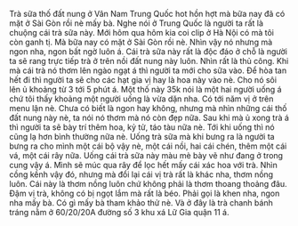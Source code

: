 Trà sữa thố đất nung ở Vân Nam Trung Quốc hot hồn hợt mà bữa nay đã có mặt ở Sài Gòn rồi nè mấy bà. Nghe nói ở Trung Quốc là người ta rất là chuộng cái trà sữa này. Mới hôm qua hôm kia coi clip ở Hà Nội có mà tôi còn ganh tị. Mà bữa nay có mặt ở Sài Gòn rồi nè. Nhìn vậy nó nhưng mà ngon nha, ngon bất ngờ luôn á. Cái trà sữa này rất là độc đáo ở chỗ là người ta sẽ rang trực tiếp trà ở trên nồi đất nung này luôn. Nhìn rất là thủ công. Khi mà cái trà nó thơm lên ngào ngạt á thì người ta mới cho sữa vào. Để hòa tan hết đi thì người ta sẽ cho các hạt gia vị hay là hoa này vào nè. Cho nó sôi lên ủ khoảng từ 3 tới 5 phút á. Một thố này 35k nói là một hai người uống á chứ tôi thấy khoảng một người uống là vừa dặn nha. Có tới năm vị ở trên menu lận nè. Chưa có biết là ngon hay không, nhưng mà nhìn những cái thố đất nung này nè, ta nói nó thơm mà nó còn đẹp nữa. Sau khi mà ủ xong trà á thì người ta sẽ bày trí thêm hoa, kỷ tử, táo tàu nữa nè. Tới khi uống thì nó cũng lạ hơn bình thường nữa nè. Uống trà sữa mà khi bưng ra là người ta bưng ra cho mình một cái bộ vậy nè, một cái nồi, hai cái chén, thêm một cái vá, một cái rây nữa. Uống cái trà sữa này màu mè bày vẽ như đang ở trong cung vậy á. Mình sẽ múc qua rây để lọc hết mấy cái xác hoa với trà. Nhìn cồng kềnh vậy đó, nhưng mà đổi lại cái vị trà rất là khác nha, thơm nồng luôn. Cái này là thơm nồng luôn chứ không phải là thơm thoang thoảng đâu. Đậm vị trà, không có bị ngọt lắm mà rất là béo. Phải gọi là khen nha, ngon nha mấy bà. Có gì mấy bà tham khảo thử nè. Và ở đây là trà chanh bánh tráng nằm ở 60/20/20A đường số 3 khu xá Lữ Gia quận 11 á.